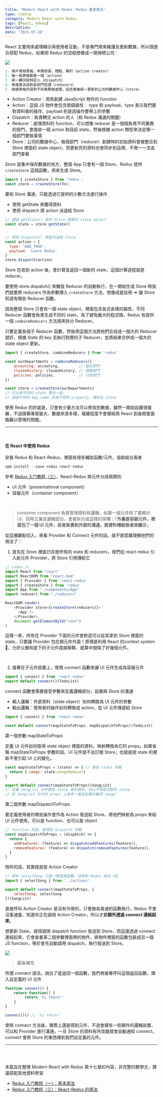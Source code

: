 ```yaml
---
title: 'Modern React with Redux：Redux 基本用法'
type: coding
category: Modern React with Redux
tags: [React, Udemy]
description: ''
date: '2021-07-28'
---
```


React 主要用來處理顯示與使用者互動，不是專門用來維護及更新數據，所以很適合搭配 Redux，如果把 Redux 的流程想像成一間保險公司：

![](https://i.imgur.com/ZBbWEkV.png)

```javascript
1. 用戶填寫表格，申請投保、理賠、解約（action creator）
2. 每一張表格都是一個（action）
3. 統一轉交給特定人（dispatch）
4. 表格會派送到各部門受理（reducers）
5. 根據表格內容對不同業務做處理，這些會被統一更新到公司的數據中心（store）
```


- Action Creator：用來創建 JavaScript 物件的 function
- Action：這個 JS 物件會包含兩個屬性： type 和 payload，type 表示我們要對資料做的操作、payload 則是該操作要帶上的參數
- Dispatch：負責轉交 action 的人（和 Redux 溝通的關鍵）
- Reducer：處理資料的 function，可以想像 reducer 是一個個負責不同業務的部門，會接收一個 action 和目前 state，然後根據 action 類型來決定哪一個部門要做事情
- Store：公司的數據中心，每個部門（reducer）創建時的初始資料會被整合到 Store 裡面的 state object，而更新完的資料也會同步到這裡，不用一一去各部門查看

Store 是集中保存數據的地方，整個 App 只會有一個 Store，Redux 提供 `createStore` 這個函數，用来生成 Store。

```javascript
import { createStore } from 'redux';
const store = createStore(fn);
```

要和 Store 溝通，只能透過它提供的少數方法進行操作
- 使用 getState 來獲得資料
- 使用 dispatch 將 action 派送給 Store

```javascript
// 通過 getState() 拿到 Store 裡面的 state object
const state = store.getState()


// 使用 dispatch() 將指令送到 Store
const action = {
  type: 'ADD_TODO',
  payload: 'Learn Redux'
}
store.dispatch(action) 
```

Store 在收到 action 後，會計算並返回一個新的 state，這個計算過程就是 reducer。

要使用 store.dispatch() 來觸發 Reducer 的自動執行，在一開始生成 Store 時我們就要將 reducers 作為參數傳入 `createStore` 方法，想像成是註冊 => 讓 Store 知道有哪些 Reducer 函數。

因為整個 Store 只會有一個 state object，裡面包含各式各樣的屬性，不同 Reducer 函數會負責生成不同的 state，為了避免龐大的程式碼，Redux 有提供一個 `combineReducers` 方法用來拆分 Reducer。

只要定義各個子 Reducer 函數，然後用這個方法將他們合成成一個大的 Reducer 就好，根據 State 的 key 去執行對應的子 Reducer，並將結果合併成一個大的 state object 更新。

```javascript
import { createStore, combineReducers } from 'redux'

const ourDepartments = combineReducers({
    accouting: accouting,         // 會記部門
    claimsHistory: claimsHistory, // 理賠部門
    policies: policies,           // 行政部門
})

const store = createStore(ourDepartments)
// 可以將不同的 state 整合一起
// 透過不同的 key name 形成不同的 property，儲存在 store
```

使用 Redux 的好處是，只會有少量方法可以修改到數據，雖然一開始設置很複雜，不過隨著專案變大、數據來源多樣，複雜程度不會像純用 React 到後期會面臨難以管理的問題。

---

<br>

#### 在 React 中使用 Redux
安裝 Redux 和 React-Redux，裡面有很多輔助函數/元件，協助結合兩者
```javascript
npm install --save redux react-redux
```

參考 [Redux 入门教程（三）](https://www.ruanyifeng.com/blog/2016/09/redux_tutorial_part_three_react-redux.html)，React-Redux 將元件分成兩類別
- UI 元件（presentational component）
- 容器元件（container component）

<br>

> container component 負責管理資料和邏輯，如果一個元件除了要顯示 UI、同時又兼具邏輯部分，會被拆分成這樣的架構：「**外層是容器元件，裡面包了一個 UI 元件，前者負責和外部的溝通，將資料傳給後者來顯示**」

從這層觀點切入，來看 Provider 和 Connect 元件的話，就不那麼難理解他們的用法了：

1. 首先在 Store 裡面已存放所有的 state 和 reducers，我們從 react-redux 引入新元件 Provider，將 Store 引用傳給它

```javascript
// index.js
import React from "react"
import ReactDOM from "react-dom"
import { Provider } from 'react-redux'
import { createStore } from 'redux'
import App from "./components/App"
import reducers from "./reducers"

ReactDOM.render(
    <Provider store={createStore(reducers)}>
      <App />
    </Provider>,
    document.getElementById("root")
)
```

這樣一來，所有在 Provider 下面的元件會默認可以從其拿到 Store 裡面的 state，只要讓 Provider 包在根元件外面！原理是利用 React 的context system 🔸，允許父層和底下的子元件直接聯繫、就算中間隔了好幾個元件。

<br>

2. 接著在子元件設置上，使用 connect 函數來讓 UI 元件生成為容器元件

```javascript
import { connect } from 'react-redux'
export default connect()(TodoList)
```

connect 函數會需要接受參數來定義邏輯部分，設置與 Store 的溝通

- 輸入邏輯：外部資料（state object）如何轉換為 UI 元件的參數
- 輸出邏輯：使用者的操作如何轉換成 action，從 UI 元件傳遞給 Store


```javascript
import { connect } from 'react-redux'

const default connect(mapStateToProps, mapDispatchToProps)(TodoList)
```

第一個參數 mapStateToProps

定義 UI 元件如何取得 state object 裡面的資料，映射轉換為它的 props。如果省略 mapStateToProps 參數的話，UI 元件就不会訂閱 Store，也就是說 state 的更新不會引起 UI 上的變化。

```javascript
const mapStateToProps = (state) => { // 拿到 state 參數
  return { songs: state.songsReducer}
}

export default connect(mapStateToProps)(SongList)
// 定義 SongList 元件要從 store 拿的資料，可以不用是全部的 state
// 在 SongList 元件的 props 上會多一個自定義的屬性"songs"
```

第二個參數 mapDispatchToProps

要定義使用者的哪些操作會作為 Action 發送給 Store，將他們映射為 props 來給 UI 元件使用，可以是 function、也可以是 object
```javascript
// function 的話，會得到 dispatch 參數
const mapDispatchToProps = (dispatch) => {
  return {
    addFeatures: (feature) => dispatch(addFeatures(feature)),
    removeFeatures: (feature) => dispatch(removeFeatures(feature)),
  }
}
```

物件的話，其實就是放 Action Creator

```javascript
// 原本 selectSong 只是一個普通函數，沒有和 Redux 串在一起
import { selectSong } from '../actions'

export default connect(mapStateToProps, {
    selectSong: selectSong
})(SongList)
```
直接呼叫 Action Creator 是沒有作用的，只會做為普通的函數執行，Redux 不會沒事通靈、知道你正在調用 Action Creator，所以才要**額外透過 connect 連結起來**。

想更新 State，就得調用 dispatch function 發送到 Store，而這邊透過 connect 連結起來，它會查看第二個參數裡面帶的物件，將物件裡面的函數包裝成另一個 JS function，等於會先自動調用 dispatch，執行發送到 Store。

![](https://i.imgur.com/Rt3fl9p.png)



> 最後補充

所謂 connect 語法，說白了是返回一個函數，我們再接著呼叫這個返回函數，傳入自定義的 UI 元件
```javascript
function connect() {
    return function() {
         return 'hi there!'
    }
}

connect()() // 'hi there!'
``` 

使用 connect 方法後，實際上還是得到元件，不過會擁有一些額外的邏輯設置，可以和 Provider 進行溝通，一旦 Store 的資料有所改變就會自動通知 connect，connect 會將 Store 的東西傳到我們自定義的元件。


---

<br>
<br>

本篇旨在整理 Modern React with Redux 第十七章的內容，非完整的教學文，建議搭配其他資料學習
- [Redux 入门教程（一）：基本用法](https://www.ruanyifeng.com/blog/2016/09/redux_tutorial_part_one_basic_usages.html)
- [Redux 入门教程（三）：React-Redux 的用法](https://www.ruanyifeng.com/blog/2016/09/redux_tutorial_part_three_react-redux.html)
